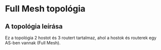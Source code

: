 # Full Mesh topológia 
## A topológia leírása
Ez a topológia 2 hostot és 3 routert tartalmaz, ahol a hostok és routerek egy AS-ben vannak (Full Mesh).
